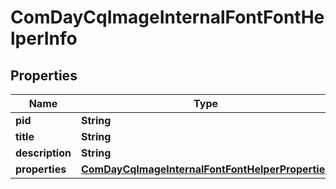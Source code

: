 
# ComDayCqImageInternalFontFontHelperInfo

## Properties
Name | Type | Description | Notes
------------ | ------------- | ------------- | -------------
**pid** | **String** |  |  [optional]
**title** | **String** |  |  [optional]
**description** | **String** |  |  [optional]
**properties** | [**ComDayCqImageInternalFontFontHelperProperties**](ComDayCqImageInternalFontFontHelperProperties.md) |  |  [optional]



